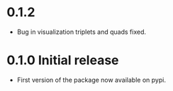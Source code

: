 # 0.1.2

- Bug in visualization triplets and quads fixed.



# 0.1.0 Initial release

- First version of the package now available on pypi.
